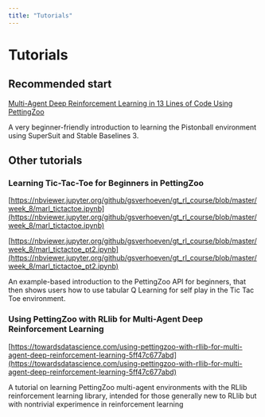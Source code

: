 ```yaml
---
title: "Tutorials"
---
```


# Tutorials

## Recommended start

[Multi-Agent Deep Reinforcement Learning in 13 Lines of Code Using PettingZoo](https://towardsdatascience.com/multi-agent-deep-reinforcement-learning-in-15-lines-of-code-using-pettingzoo-e0b963c0820b)

A very beginner-friendly introduction to learning the Pistonball environment using SuperSuit and Stable Baselines 3.

## Other tutorials

### Learning Tic-Tac-Toe for Beginners in PettingZoo
[https://nbviewer.jupyter.org/github/gsverhoeven/gt_rl_course/blob/master/week_8/marl_tictactoe.ipynb](https://nbviewer.jupyter.org/github/gsverhoeven/gt_rl_course/blob/master/week_8/marl_tictactoe.ipynb)

[https://nbviewer.jupyter.org/github/gsverhoeven/gt_rl_course/blob/master/week_8/marl_tictactoe_pt2.ipynb](https://nbviewer.jupyter.org/github/gsverhoeven/gt_rl_course/blob/master/week_8/marl_tictactoe_pt2.ipynb)

An example-based introduction to the PettingZoo API for beginners, that then shows users how to use tabular Q Learning for self play in the Tic Tac Toe environment.

### Using PettingZoo with RLlib for Multi-Agent Deep Reinforcement Learning
[https://towardsdatascience.com/using-pettingzoo-with-rllib-for-multi-agent-deep-reinforcement-learning-5ff47c677abd](https://towardsdatascience.com/using-pettingzoo-with-rllib-for-multi-agent-deep-reinforcement-learning-5ff47c677abd)

A tutorial on learning PettingZoo multi-agent environments with the RLlib reinforcement learning library, intended for those generally new to RLlib but with nontrivial experimence in reinforcement learning
